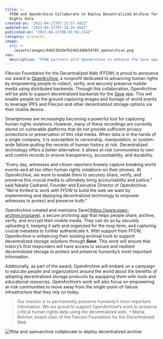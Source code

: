 ```yaml
---
title: >-
  FFDW and OpenArchive Collaborate to Deploy Decentralized Archive for Human
  Rights Data
created-on: "2023-04-21T07:15:57.492Z"
updated-on: "2023-04-21T07:18:24.468Z"
published-on: "2023-04-21T08:01:04.314Z"
category: projects
image:
  src: >-
    /assets/images/6442382def619d14d6b54705_openarchive.png
seo:
  description: "FFDW partners with OpenArchive to enhance the Save app with decentralized storage, enabling secure preservation of crucial human rights documentation worldwide."
---
```


Filecoin Foundation for the Decentralized Web (FFDW) is proud to announce our award to [OpenArchive](https://open-archive.org/), a nonprofit dedicated to advancing human rights by empowering people to collect, verify, and securely preserve mobile media using distributed backends. Through this collaboration, OpenArchive will be able to support decentralized backends for the [Save](https://www.open-archive.org/save) app. This will enable people on the ground capturing images and footage of world events to leverage IPFS and Filecoin and other decentralized storage options via their mobile device.

Smartphones are increasingly becoming a powerful tool for capturing human rights violations. However, many of these recordings are currently stored on vulnerable platforms that do not provide sufficient privacy protections or preservation of this vital media. When data is in the hands of a single company, it is susceptible to censorship, manipulation, or system-wide failure–putting the records of human history at risk. Decentralized technology offers a better alternative: it allows at-risk communities to own and control records to ensure transparency, accountability, and durability.

“Every day, witnesses and citizen reporters bravely capture breaking world events–and all too often human rights violations–on their phones. At OpenArchive, we work to enable them to securely share, verify, and preserve this crucial media to ultimately bring accountability and justice.” said Natalie Cadranel, Founder and Executive Director of OpenArchive. “We’re thrilled to work with FFDW to build the web we want by implementing and deploying decentralized technology to empower witnesses to protect and preserve truth.”

OpenArchive created and maintains Save](https://www.open-archive.org/save), a secure archiving app that helps people share, archive, verify, and encrypt their mobile media. They can do so by securely uploading it, keeping it safe and organized for the long-term, and capturing crucial metadata to further authenticate it. With support from FFDW, OpenArchive is enhancing their existing archival tools to support decentralized storage solutions through _**Save**_. This work will ensure that history’s first responders will have access to secure and resilient decentralized storage to protect and preserve humanity’s most important information.

Additionally, as part of the award, OpenArchive will embark on a campaign to educate people and organizations around the world about the benefits of adopting decentralized storage protocols by equipping them with tools and educational resources. OpenArchive’s work will also focus on empowering at-risk communities to move away from the single-point-of-failure infrastructure that they rely on today.

> Our mission is to permanently preserve humanity’s most important information. We are proud to support OpenArchive’s work to preserve critical human rights data using the decentralized web. —Marta Belcher, board chair of the Filecoin Foundation for the Decentralized Web

![ffdw and openarchive collaborate to deploy decentralized archive](/assets/images/643e98c1be93f295c8a42d6c_ffdw-and-openarchive-collaborate-to-deploy-decentralized-archive-for-human-rights-data.png)
